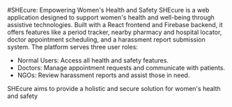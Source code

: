 #SHEcure: Empowering Women's Health and Safety
SHEcure is a web application designed to support women's health and well-being through assistive technologies. Built with a React frontend and Firebase backend, it offers features like a period tracker, nearby pharmacy and hospital locator, doctor appointment scheduling, and a harassment report submission system. The platform serves three user roles:

* Normal Users: Access all health and safety features.
* Doctors: Manage appointment requests and communicate with patients.
* NGOs: Review harassment reports and assist those in need.

SHEcure aims to provide a holistic and secure solution for women's health and safety
